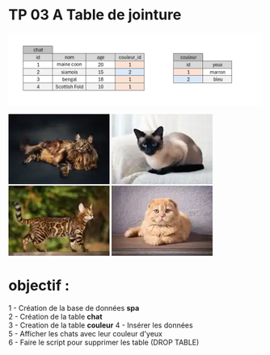 # TP 03 A Table de jointure

![chat](/img/09/chat.png)

![maincoon](/img/09/maincoon.webp)
![siamois](/img/09/siamois.webp)
![bengal](/img/09/bengal.webp)
![scottish](/img/09/scottish.webp)

# objectif :
1 - Création de la base de données **spa**  
2 - Création de la table **chat**  
3 - Creation de la table **couleur**
4 - Insérer  les données  
5 - Afficher les chats avec leur couleur d'yeux  
6 - Faire le script pour supprimer les table (DROP TABLE)  
